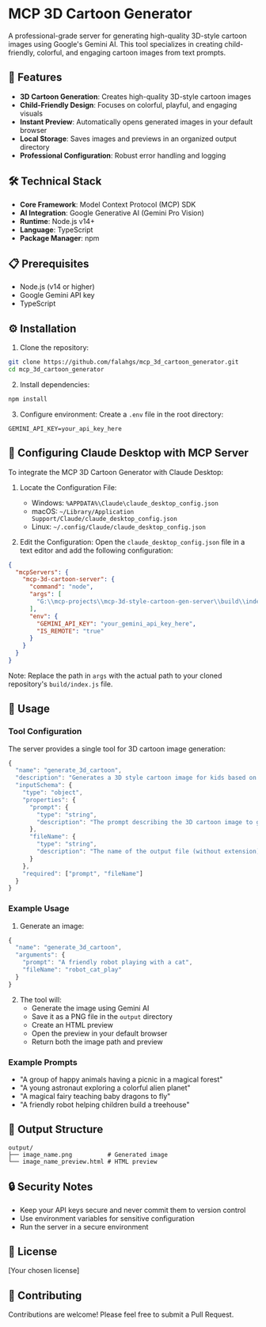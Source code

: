 # MCP 3D Cartoon Generator

A professional-grade server for generating high-quality 3D-style cartoon images using Google's Gemini AI. This tool specializes in creating child-friendly, colorful, and engaging cartoon images from text prompts.

## 🌟 Features

- **3D Cartoon Generation**: Creates high-quality 3D-style cartoon images
- **Child-Friendly Design**: Focuses on colorful, playful, and engaging visuals
- **Instant Preview**: Automatically opens generated images in your default browser
- **Local Storage**: Saves images and previews in an organized output directory
- **Professional Configuration**: Robust error handling and logging

## 🛠️ Technical Stack

- **Core Framework**: Model Context Protocol (MCP) SDK
- **AI Integration**: Google Generative AI (Gemini Pro Vision)
- **Runtime**: Node.js v14+
- **Language**: TypeScript
- **Package Manager**: npm

## 📋 Prerequisites

- Node.js (v14 or higher)
- Google Gemini API key
- TypeScript

## ⚙️ Installation

1. Clone the repository:
```bash
git clone https://github.com/falahgs/mcp_3d_cartoon_generator.git
cd mcp_3d_cartoon_generator
```

2. Install dependencies:
```bash
npm install
```

3. Configure environment:
Create a `.env` file in the root directory:
```env
GEMINI_API_KEY=your_api_key_here
```

## 🔧 Configuring Claude Desktop with MCP Server

To integrate the MCP 3D Cartoon Generator with Claude Desktop:

1. Locate the Configuration File:
   - Windows: `%APPDATA%\Claude\claude_desktop_config.json`
   - macOS: `~/Library/Application Support/Claude/claude_desktop_config.json`
   - Linux: `~/.config/Claude/claude_desktop_config.json`

2. Edit the Configuration:
   Open the `claude_desktop_config.json` file in a text editor and add the following configuration:

```json
{
  "mcpServers": {
    "mcp-3d-cartoon-server": {
      "command": "node",
      "args": [
        "G:\\mcp-projects\\mcp-3d-style-cartoon-gen-server\\build\\index.js" 
      ],
      "env": {
        "GEMINI_API_KEY": "your_gemini_api_key_here",
        "IS_REMOTE": "true"
      }
    }
  }
}
```

Note: Replace the path in `args` with the actual path to your cloned repository's `build/index.js` file.

## 🚀 Usage

### Tool Configuration

The server provides a single tool for 3D cartoon image generation:

```typescript
{
  "name": "generate_3d_cartoon",
  "description": "Generates a 3D style cartoon image for kids based on the given prompt",
  "inputSchema": {
    "type": "object",
    "properties": {
      "prompt": {
        "type": "string",
        "description": "The prompt describing the 3D cartoon image to generate"
      },
      "fileName": {
        "type": "string",
        "description": "The name of the output file (without extension)"
      }
    },
    "required": ["prompt", "fileName"]
  }
}
```

### Example Usage

1. Generate an image:
```typescript
{
  "name": "generate_3d_cartoon",
  "arguments": {
    "prompt": "A friendly robot playing with a cat",
    "fileName": "robot_cat_play"
  }
}
```

2. The tool will:
   - Generate the image using Gemini AI
   - Save it as a PNG file in the `output` directory
   - Create an HTML preview
   - Open the preview in your default browser
   - Return both the image path and preview

### Example Prompts

- "A group of happy animals having a picnic in a magical forest"
- "A young astronaut exploring a colorful alien planet"
- "A magical fairy teaching baby dragons to fly"
- "A friendly robot helping children build a treehouse"

## 📁 Output Structure

```
output/
├── image_name.png          # Generated image
└── image_name_preview.html # HTML preview
```

## 🔒 Security Notes

- Keep your API keys secure and never commit them to version control
- Use environment variables for sensitive configuration
- Run the server in a secure environment

## 📄 License

[Your chosen license]

## 🤝 Contributing

Contributions are welcome! Please feel free to submit a Pull Request. 